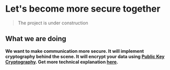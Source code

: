 # Let's become more secure together

> The project is under construction

## What we are doing

**We want to make communication more secure. It will implement cryptography behind the scene. It will encrypt your data using [Public Key Cryptography](https://en.wikipedia.org/wiki/Public-key_cryptography). Get more technical explanation [here](EXPLAIN.md).**
